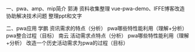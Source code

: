 
一、pwa、amp、mip简介
  郭涛
    资料收集整理
    vue-pwa-demo、IFFE博客改造
    协助解决技术问题
    整理ppt和文字

二、pwa应用
  学鹏
    资讯需求的特点（分析）
    pwa哪些特性能利用（理解+分析）
    pwa整合过程（目标）
  南云
    活动需求点特点（分析）
    pwa哪些特性能利用（理解+分析）
    改造一个历史活动需求为pwa的过程（目标）
